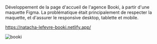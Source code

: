 Développement de la page d'accueil de l'agence Booki, à partir d'une maquette Figma. La problématique était principalement de respecter la maquette, et d'assurer le responsive desktop, tablette et mobile.

https://natacha-lefevre-booki.netlify.app/

![booki](https://github.com/user-attachments/assets/3d2f54af-fbc9-4e7a-a65e-8ab088a8cd58)
